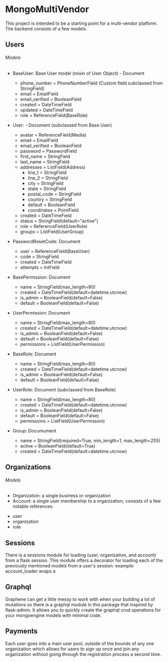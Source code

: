 # MongoMultiVendor

This project is intended to be a starting point for a multi-vendor platform. The backend consists of a few models. 
## Users

###### Models

* BaseUser: Base User model (mixin of User Object) - Document
  - phone_number = PhoneNumberField (Custom field subclassed from StringField)
  - email = EmailField
  - email_verified = BooleanField
  - created = DateTimeField
  - updated = DateTimeField
  - role = ReferenceField(BaseRole)

* User: - Document (subclassed from Base User)
  - avatar = ReferenceField(Media)
  - email = EmailField
  - email_verified = BooleanField
  - password = PasswordField
  - first_name = StringField
  - last_name = StringField
  - addresses = ListField(Address)
      - line_1 = StringField
      - line_2 = StringField
      - city = StringField
      - state = StringField
      - postal_code = StringField
      - country = StringField
      - default = BooleanField
      - coordinates = PointField
  - created = DateTimeField
  - status = StringField(default="active")
  - role = ReferenceField(UserRole)
  - groups = ListField(UserGroup)

* PasswordResetCode: Document
  - user = ReferenceField(BaseUser)
  - code = StringField
  - created = DateTimeField
  - attempts = IntField
 
* BasePermission: Document
  - name = StringField(max_length=80)
  - created = DateTimeField(default=datetime.utcnow)
  - is_admin = BooleanField(default=False)
  - default = BooleanField(default=False)
 
* UserPermission: Document
  - name = StringField(max_length=80)
  - created = DateTimeField(default=datetime.utcnow)
  - is_admin = BooleanField(default=False)
  - default = BooleanField(default=False)
  - permissions = ListField(UserPermission)

* BaseRole: Document
  - name = StringField(max_length=80)
  - created = DateTimeField(default=datetime.utcnow)
  - is_admin = BooleanField(default=False)
  - default = BooleanField(default=False)
 
* UserRole: Document (subclassed from BaseRole)
  - name = StringField(max_length=80)
  - created = DateTimeField(default=datetime.utcnow)
  - is_admin = BooleanField(default=False)
  - default = BooleanField(default=False)
  - permissions = ListField(UserPermission)
 
* Group: Documument
  - name = StringField(required=True, min_length=1, max_length=255)
  - active = BooleanField(default=True)
  - created = DateTimeField(default=datetime.utcnow)

## Organizations

###### Models

* Organization: a single business or organization
* Account: a single user membership to a organization, consists of a few notable references:
 - user
 - organization
 - role

## Sessions

There is a sessions module for loading (user, organization, and account) from a flask session. This module offers a decorator for loading each of the previously mentioned models from a user's session. example: account_loader wraps a

## Graphql

Graphene can get a little messy to work with when your building a lot of mutations so there is a graphql module in this package that inspired by flask-admin. It allows you to quickly create the graphql crud operations for your mongoengine models with minimal code.

## Payments

Each user goes into a main user pool, outside of the bounds of any one organization which allows for users to sign up once and join any organization without going through the registration process a second time.
